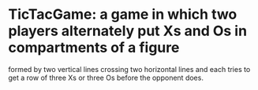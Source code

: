 # TicTacGame: a game in which two players alternately put Xs and Os in compartments of a figure
formed by two vertical lines crossing two horizontal lines and each tries to get a row of three Xs 
or three Os before the opponent does.
